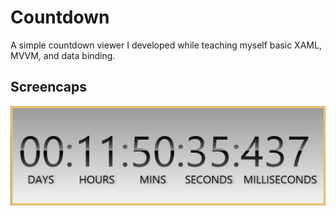 Countdown
=========

A simple countdown viewer I developed while teaching myself basic XAML, MVVM, and data binding.

Screencaps
----------
![Countdown window](https://raw.githubusercontent.com/rencoder/Countdown/master/Screencaps/1.png)
